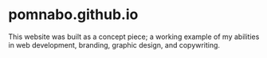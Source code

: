 # pomnabo.github.io

This website was built as a concept piece; a working example of my abilities in web development, branding, graphic design, and copywriting.
